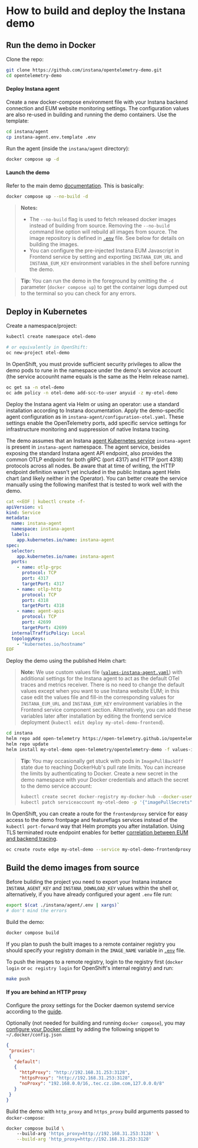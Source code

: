 # How to build and deploy the Instana demo

## Run the demo in Docker

Clone the repo:
```sh
git clone https://github.com/instana/opentelemetry-demo.git
cd opentelemetry-demo
```

#### Deploy Instana agent
Create a new docker-compose environment file with your Instana backend connection and EUM website monitoring settings. The configuration values are also re-used in building and running the demo containers. Use the template:
```sh
cd instana/agent
cp instana-agent.env.template .env
```

Run the agent (inside the `instana/agent` directory):
```sh
docker compose up -d
```

#### Launch the demo
Refer to the main demo [documentation](https://opentelemetry.io/docs/demo/docker-deployment/). This is basically:
```sh
docker compose up --no-build -d
```

> **Notes:**
> - The `--no-build` flag is used to fetch released docker images instead of building from source. Removing the `--no-build` command line option will rebuild all images from source. The image repository is defined in [`.env`](../.env) file. See below for details on building the images.
> - You can configure the pre-injected Instana EUM Javascript in Frontend service by setting and exporting `INSTANA_EUM_URL` and `INSTANA_EUM_KEY` environment variables in the shell before running the demo.

> **Tip:**
> You can run the demo in the foreground  by omitting the `-d` parameter (`docker compose up`) to get the container logs dumped out to the terminal so you can check for any errors.

## Deploy in Kubernetes

Create a namespace/project:
```sh
kubectl create namespace otel-demo

# or equivalently in OpenShift:
oc new-project otel-demo
```

In OpenShift, you must provide sufficient security privileges to allow the demo pods to rune in the namespace under the demo's service account (the service accounht name equals is the same as the Helm release name). 
```sh
oc get sa -n otel-demo
oc adm policy -n otel-demo add-scc-to-user anyuid -z my-otel-demo
```

Deploy the Instana agent via Helm or using an operator: use a standard installation according to Instana documentation. Apply the demo-specific agent configuration as in `instana-agent/configuration-otel.yaml`. These settings enable the OpenTelemetry ports, add specific service settings for infrastructure monitoring and suppression of native Instana tracing.

The demo assumes that an Instana [agent Kubernetes service](https://www.ibm.com/docs/en/instana-observability/current?topic=requirements-installing-host-agent-kubernetes#instana-agent-service) `instana-agent` is present in `instana-agent` namespace. The agent service, besides exposing the standard Instana agent API endpoint, also provides the common OTLP endpoint for both gRPC (port 4317) and HTTP (port 4318) protocols across all nodes. Be aware that at time of writing, the HTTP endpoint definition wasn't yet included in the public Instana agent Helm chart (and likely neither in the Operator). You can better create the service manually using the following manifest that is tested to work well with the demo.
```yaml
cat <<EOF | kubectl create -f-
apiVersion: v1
kind: Service
metadata:
  name: instana-agent
  namespace: instana-agent
  labels:
    app.kubernetes.io/name: instana-agent
spec:
  selector:
    app.kubernetes.io/name: instana-agent
  ports:
    - name: otlp-grpc
      protocol: TCP
      port: 4317
      targetPort: 4317
    - name: otlp-http
      protocol: TCP
      port: 4318
      targetPort: 4318
    - name: agent-apis
      protocol: TCP
      port: 42699
      targetPort: 42699
  internalTrafficPolicy: Local
  topologyKeys:
    - "kubernetes.io/hostname"
EOF
```

Deploy the demo using the published Helm chart:

> **Note:**
> We use custom values file ([`values-instana-agent.yaml`](../instana/values-instana-agent.yaml)) with additional settings for the Instana agent to act as the default OTel traces and metrics receiver. There is no need to change the default values except when you want to use Instana website EUM; in this case edit the values file and fill-in the corresponding values for `INSTANA_EUM_URL` and `INSTANA_EUM_KEY` environment variables in the Frontend service component section. Alternatively, you can add these variables later after installation by editing the frontend service deployment (`kubectl edit deploy my-otel-demo-frontend`).

```sh
cd instana
helm repo add open-telemetry https://open-telemetry.github.io/opentelemetry-helm-charts
helm repo update
helm install my-otel-demo open-telemetry/opentelemetry-demo -f values-instana-agent.yaml
```

> **Tip:**
> You may occasionally get stuck with pods in `ImagePullBackOff` state due to reaching DockerHub's pull rate limits. You can increase the limits by authenticating to Docker. Create a new secret in the demo namespace with your Docker credentials and attach the secret to the demo service account:
> ```sh
> kubectl create secret docker-registry my-docker-hub --docker-username <username> --docker-password <password> --docker-server docker.io
> kubectl patch serviceaccount my-otel-demo -p '{"imagePullSecrets": [{"name": "my-docker-hub"}]}'
> ```

In OpenShift, you can create a route for the `frontendproxy` service for easy access to the demo frontpage and featureflags services instead of the `kubectl port-forward` way that Helm prompts you after installation. Using TLS terminated route endpoint enables for better [correlation between EUM and backend tracing](https://www.ibm.com/docs/en/instana-observability/current?topic=websites-backend-correlation#backend-correlation).
```sh
oc create route edge my-otel-demo --service my-otel-demo-frontendproxy
```

## Build the demo images from source

Before building the project you need to export your Instana instance `INSTANA_AGENT_KEY` and `INSTANA_DOWNLOAD_KEY` values within the shell or, alternatively, if you have already configured your agent `.env` file run:
```sh
export $(cat ./instana/agent/.env | xargs)`
# don't mind the errors
```

Build the demo:
```sh
docker compose build
```

If you plan to push the built images to a remote container registry you should specify your registry domain in the `IMAGE_NAME` variable in [`.env`](../.env) file. 

To push the images to a remote registry, login to the registry first (`docker login` or `oc registry login` for OpenShift's internal registry) and run:
```sh
make push
```

#### If you are behind an HTTP proxy
Configure the proxy settings for the Docker daemon systemd service according to the [guide](https://docs.docker.com/config/daemon/systemd/#httphttps-proxy).

Optionally (not needed for building and running `docker compose`), you may [configure your Docker client](https://docs.docker.com/network/proxy/) by adding the following snippet to `~/.docker/config.json`
```json
{
 "proxies":
 {
   "default":
   {
     "httpProxy": "http://192.168.31.253:3128",
     "httpsProxy": "http://192.168.31.253:3128",
     "noProxy": "192.168.0.0/16,.tec.cz.ibm.com,127.0.0.0/8"
   }
 }
}
```

Build the demo with `http_proxy` and `https_proxy` build arguments passed to `docker-compose`:
```sh
docker compose build \ 
    --build-arg 'https_proxy=http://192.168.31.253:3128' \
    --build-arg 'http_proxy=http://192.168.31.253:3128' 
```
